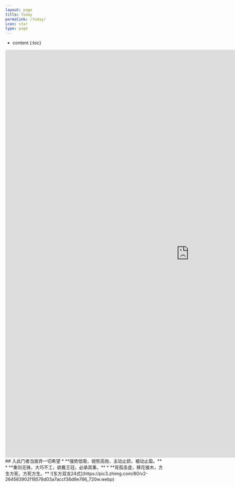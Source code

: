 ```yaml
---
layout: page
title: Today
permalink: /today/
icon: star
type: page
---
```

* content
{:toc}
<iframe frameborder="0" width="1170" height="1300" scrolling="no" src="http://paper.7h365.com/Members/MemberIndex"></iframe>
## 入此门者当放弃一切希望
* **强势低吸，弱势高抛，主动止损，被动止盈。**
* **重剑无锋，大巧不工，欲戴王冠，必承其重。**
* **背孤击虚，移花接木，方生方死，方死方生。**
![东方双龙24式](https://pic3.zhimg.com/80/v2-264563902f18578d03a7accf38d9e786_720w.webp)

